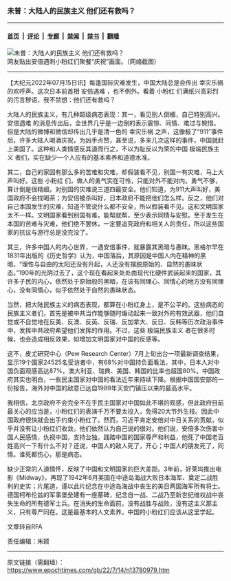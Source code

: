 ### 未普：大陆人的民族主义 他们还有救吗？

---

#### [首页](../../../..?n13780979) &nbsp;|&nbsp; [评论](../../../../../epoch-comment?n13780979) &nbsp;|&nbsp; [专题](../../../../../epoch-special?n13780979) &nbsp;|&nbsp; [禁闻](../../../../../epoch-news?n13780979) &nbsp;|&nbsp; [禁书](../../../../../books?n13780979) &nbsp;|&nbsp; [翻墙](https://github.com/gfw-breaker/nogfw/blob/master/README.md?n13780979)


<div><img alt="未普：大陆人的民族主义 他们还有救吗？" class="attachment-djy_600_400 size-djy_600_400 wp-post-image" src="https://i.epochtimes.com/assets/uploads/2022/07/id13776661-ec0f831530184c5277e49f7a37cce1f2-597x400.png"/>
<div class="caption">
 网友贴出安倍遇刺小粉红们聚餐“庆祝”画面。（网络截图）
</div></div><hr/><div class="post_content" id="artbody" itemprop="articleBody">
 <!-- article content begin -->
 <p>
  【大纪元2022年07月15日讯】每逢国际灾难发生，中国大陆总是会传出
  <ok href="https://www.epochtimes.com/gb/tag/%E5%B9%B8%E7%81%BE%E4%B9%90%E7%A5%B8.html">
   幸灾乐祸
  </ok>
  的欢呼声。这次日本前首相
  <ok href="https://www.epochtimes.com/gb/tag/%E5%AE%89%E5%80%8D%E9%81%87%E9%9A%BE.html">
   安倍遇难
  </ok>
  ，也不例外。看着
  <ok href="https://www.epochtimes.com/gb/tag/%E5%B0%8F%E7%B2%89%E7%BA%A2.html">
   小粉红
  </ok>
  们满纸兴高彩烈的污言秽语，我不禁想：他们还有救吗？
 </p>
 <p>
  大陆人的民族主义，有几种超级病态表现：其一，看见别人倒楣，自己特别高兴。
  <ok href="https://www.epochtimes.com/gb/tag/%E5%AE%89%E5%80%8D%E9%81%87%E9%9A%BE.html">
   安倍遇难
  </ok>
  的消息传出后，全世界几乎是一边倒的表示震惊、同情、难过与惋惜。但是大陆的微博和微信却传出几乎是清一色的
  <ok href="https://www.epochtimes.com/gb/tag/%E5%B9%B8%E7%81%BE%E4%B9%90%E7%A5%B8.html">
   幸灾乐祸
  </ok>
  之声，这像极了“911”事件后，许多大陆人喝酒庆祝，为凶手点赞，甚至说，多来几次这样的事件，中国就赶上美国了。这种和人类情感反其道而行之，不以为耻反以为荣的中国
  <ok href="https://www.epochtimes.com/gb/tag/%E6%9E%81%E7%AB%AF%E6%B0%91%E6%97%8F%E4%B8%BB%E4%B9%89.html">
   极端民族主义
  </ok>
  者们，实在缺少一个人应有的基本素养和道德水准。
 </p>
 <p>
  其二，自己的家园有那么多的苦难和灾难，却假装看不见，别国一有灾难，马上大声叫好。这些
  <ok href="https://www.epochtimes.com/gb/tag/%E5%B0%8F%E7%B2%89%E7%BA%A2.html">
   小粉红
  </ok>
  们，做人的勇气实在可怜，只能对外不能对内。勇气不够，算计倒是很精细，对别国的灾难说三道四最安全。他们知道，为911大声叫好，美国政府不会找喝茶；为安倍被杀叫好，日本政府不能把他们怎么样。反之，他们对自己本国发生的灾难，知道不管说什么都不安全，所以假装看不见。这和文明国家太不一样。文明国家看到别国有难，能帮就帮，至少表示同情与安慰。至于发生在本国的苦难与灾难，他们绝不罢休，一定要追究政府和相关人的责任，所以这些国家的抗议与游行总是没完没了。
 </p>
 <p>
  其三，许多中国人的内心世界，一遇安倍事件，就暴露其黑暗与愚昧。黑格尔早在1831年出版的《历史哲学》认为，中国落后，其原因是中国人内在精神的黑暗，“理性与自由的太阳还没有升起，人还没有摆脱原始的、自然的愚昧状态。”190年的光阴过去了，这个现在看起来处处由现代化硬件武装起来的国家，其许多子民的内心，依然处于原始般的黑暗，在该有同理心、同情心的地方没有同理心，没有同情心，似乎依然处于自然的愚昧状态。
 </p>
 <p>
  当然，把大陆民族主义的病态表现，都算在小粉红身上，是不公平的。这些病态的民族主义者们，首先是被中共当作能够随时煽动起来一致对外的有效武器，他们自觉或不自觉地在反美、反澳、反英、反瑞、反加拿大、反日、反韩等历次政治事件中，发挥中共政府希望他们发挥的作用。不过，这些
  <ok href="https://www.epochtimes.com/gb/tag/%E6%9E%81%E7%AB%AF%E6%B0%91%E6%97%8F%E4%B8%BB%E4%B9%89.html">
   极端民族主义
  </ok>
  者在很多时候，也会造成相反效果，如增加文明国家对中国的反感等。
 </p>
 <p>
  这不，皮尤研究中心（Pew Research Center）7月上旬出台一项最新调查结果，显示19个国家24525名受访者中，有68%对中国持负面看法，其中，日本人对中国负面观感高达87%，澳大利亚、瑞典、美国、韩国的比率也超国80%。中国政府其实也明白，一些民主国家对中国的看法近年来持续下降。根据中国国安部的一份报告，海外对中国的敌意已达自1989年天安门镇压以来的最高水平。
 </p>
 <p>
  我相信，北京政府不会完全不在乎民主国家对中国如此不堪的观感，但此政府目前最关心的应当是，小粉红们的表演千万不要太投入，免得20大节外生枝。因此中国政府很快就会出手约束小粉红了。然而，习近平肯定安倍对中日关系的贡献，似乎并没有让小粉红们收敛。他们依然认为自己说的很对。他们说，安倍多次伤害中国人民感情，仇视中国，支持台独，践踏中国的国家尊严和利益，他死了中国老百姓高兴一下有什么不对？还说，中国人的敌人死了，开心；中国人的朋友死了，同情。谁死都伤心，那是病态。
 </p>
 <p>
  缺少正常的人道情怀，反映了中国和文明国家的巨大差距。3年前，好莱坞推出电影《Midway》，再现了1942年6月美国在中途岛海战大败日本海军、奠定二战胜利的史实；片尾道，谨以此片纪念在中途岛海战中丧生的美日两国海军所有将士。德国柯布伦兹的军事堡垒建有一座墓碑，纪念自一战、二战乃至新世纪维权战中丧失生命的所有德军士兵。在消失的生命面前，没有战胜与战败，没有这主义那主义，只有尊严同在。这是最基本的人文素养。中国的小粉红们应该从这里学起。
 </p>
 <p>
  文章转自RFA
 </p>
 <p>
  责任编辑：朱颖
 </p>
 <!-- article content end -->
 <div id="below_article_ad">
 </div>
</div>


---

原文链接（需翻墙）：https://www.epochtimes.com/gb/22/7/14/n13780979.htm